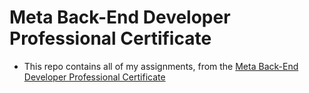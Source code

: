# Meta Back-End Developer Professional Certificate

- This repo contains all of my assignments, from the [Meta Back-End Developer Professional Certificate](https://www.coursera.org/professional-certificates/meta-back-end-developer)
